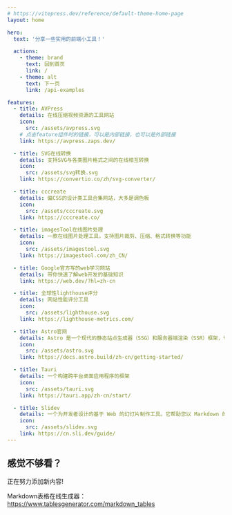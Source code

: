 ```yaml
---
# https://vitepress.dev/reference/default-theme-home-page
layout: home

hero:
  text: '分享一些实用的前端小工具！'

  actions:
    - theme: brand
      text: 回到首页
      link: /
    - theme: alt
      text: 下一页
      link: /api-examples

features:
  - title: AVPress
    details: 在线压缩视频资源的工具网站
    icon:
      src: /assets/avpress.svg
    # 点击feature组件时的链接，可以是内部链接，也可以是外部链接
    link: https://avpress.zaps.dev/

  - title: SVG在线转换
    details: 支持SVG与各类图片格式之间的在线相互转换
    icon:
      src: /assets/svg转换.svg
    link: https://convertio.co/zh/svg-converter/

  - title: cccreate
    details: 偏CSS的设计类工具合集网站，大多是调色板
    icon:
      src: /assets/cccreate.svg
    link: https://cccreate.co/

  - title: imagesTool在线图片处理
    details: 一款在线图片处理工具，支持图片裁剪、压缩、格式转换等功能
    icon:
      src: /assets/imagestool.svg
    link: https://imagestool.com/zh_CN/

  - title: Google官方写的web学习网站
    details: 带你快速了解web开发的基础知识
    link: https://web.dev/?hl=zh-cn

  - title: 全球性lighthouse评分
    details: 网站性能评分工具
    icon:
      src: /assets/lighthouse.svg
    link: https://lighthouse-metrics.com/

  - title: Astro官网
    details: Astro 是一个现代的静态站点生成器（SSG）和服务器端渲染（SSR）框架，专为构建快速、以内容为中心的网站而设计。岛屿架构允许你在同一页面中混合使用不同的前端框架（React、Vue、Svelte等）还有零 JavaScript 默认、服务器优先渲染、内容集中、全栈框架能力
    icon:
      src: /assets/astro.svg
    link: https://docs.astro.build/zh-cn/getting-started/

  - title: Tauri
    details: 一个构建跨平台桌面应用程序的框架
    icon:
      src: /assets/tauri.svg
    link: https://tauri.app/zh-cn/start/

  - title: Slidev
    details: 一个为开发者设计的基于 Web 的幻灯片制作工具。它帮助您以 Markdown 的形式专注于编写幻灯片的内容，并制作出具有交互式演示功能的、高度可自定义的幻灯片。
    icon:
      src: /assets/slidev.svg
    link: https://cn.sli.dev/guide/
---
```


## 感觉不够看？

正在努力添加新内容!

Markdown表格在线生成器：https://www.tablesgenerator.com/markdown_tables
